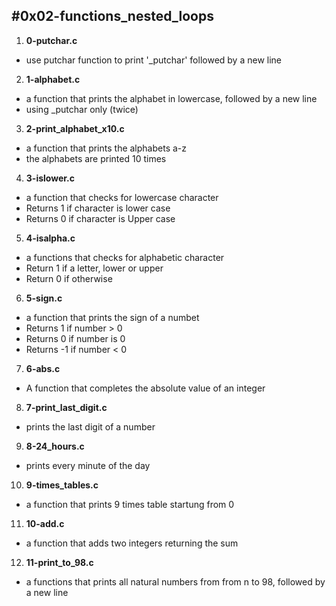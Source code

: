 #0x02-functions_nested_loops
---

1. **0-putchar.c**
- use putchar function to print '_putchar' followed by a new line

2. **1-alphabet.c**
- a function that prints the alphabet in lowercase, followed by a new line
- using _putchar only (twice)

3. **2-print_alphabet_x10.c**
- a function that prints the alphabets a-z
- the alphabets are printed 10 times

4. **3-islower.c**
- a function that checks for lowercase character
- Returns 1 if character is lower case
- Returns 0 if character is Upper case

5. **4-isalpha.c**
- a functions that checks for alphabetic character
- Return 1 if a letter, lower or upper
- Return 0 if otherwise

6. **5-sign.c**
- a function that prints the sign of a numbet
- Returns 1 if number > 0
- Returns 0 if number is 0
- Returns -1 if number < 0

7. **6-abs.c**
- A function that completes the absolute value of an integer

8. **7-print_last_digit.c**
- prints the last digit of a number

9. **8-24_hours.c**
- prints every minute of the day

10. **9-times_tables.c**
- a function that prints 9 times table startung from 0

11. **10-add.c**
- a function that adds two integers returning the sum

12. **11-print_to_98.c**
- a functions that prints all natural numbers from from n to 98, followed by a new line
